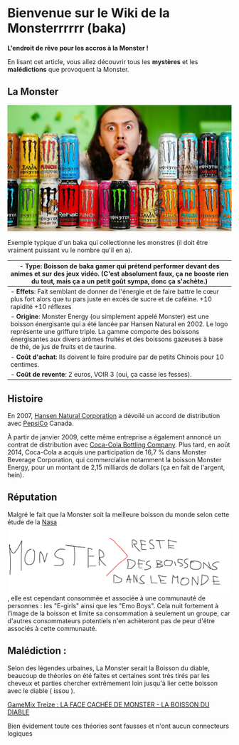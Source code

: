 # Bienvenue sur le Wiki de la Monsterrrrrr (baka)
**L'endroit de rêve pour les accros à la Monster !**

En lisant cet article, vous allez découvrir tous les **mystères** et les **malédictions** que provoquent la Monster.

## La Monster 
![Image](https://github.com/FOUCHER-Mathias-23022625/MarkdownProject/blob/main/maxresdefault%20(1).jpg)

Exemple typique d'un baka qui collectionne les monstres (il doit être vraiment puissant vu le nombre qu'il en a).

|- Type: Boisson de baka gamer qui prétend performer devant des animes et sur des jeux vidéo. (C'est absolument faux, ça ne booste rien du tout, mais ça a un petit goût sympa, donc ça s'achète.)|
|--- |
|- **Effets**: Fait semblant de donner de l'énergie et de faire battre le cœur plus fort alors que tu pars juste en excès de sucre et de caféine. +10 rapidité +10 réflexes|
| - **Origine**: Monster Energy (ou simplement appelé Monster) est une boisson énergisante qui a été lancée par Hansen Natural en 2002. Le logo représente une griffure triple. La gamme comporte des boissons énergisantes aux divers arômes fruités et des boissons gazeuses à base de thé, de jus de fruits et de taurine. |
|- **Coût d'achat**: Ils doivent le faire produire par de petits Chinois pour 10 centimes.|
|- **Coût de revente**: 2 euros, VOIR 3 (oui, ça casse les fesses).|

## Histoire
En 2007, [Hansen Natural Corporation](https://www.zonebourse.com/cours/action/HANSEN-NATURAL-CORPORATIO-9509/societe/) a dévoilé un accord de distribution avec [PepsiCo](https://fr.wikipedia.org/wiki/PepsiCo) Canada.

À partir de janvier 2009, cette même entreprise a également annoncé un contrat de distribution avec [Coca-Cola Bottling Company](https://fr.wikipedia.org/wiki/Coca-Cola_Bottling_Co._Consolidated). Plus tard, en août 2014, Coca-Cola a acquis une participation de 16,7 % dans Monster Beverage Corporation, qui commercialise notamment la boisson Monster Energy, pour un montant de 2,15 milliards de dollars (ça en fait de l'argent, hein).

## Réputation
Malgré le fait que la Monster soit la meilleure boisson du monde selon cette étude de la [Nasa](https://www.nasa.gov/) 
![Image](https://github.com/FOUCHER-Mathias-23022625/MarkdownProject/blob/main/Capture.PNG), elle est cependant consommée et associée à une communauté de personnes : les "E-girls" ainsi que les "Emo Boys". Cela nuit fortement à l'image de la boisson et limite sa consommation à seulement un groupe, car d'autres consommateurs potentiels n'en achèteront pas de peur d'être associés à cette communauté.



## Malédiction :
Selon des légendes urbaines, La Monster serait la Boisson du diable, beaucoup de théories on été faites et certaines sont très tirés par les cheveux et parties chercher extrêmement loin jusqu'à lier cette boisson avec le diable ( issou ).

[GameMix Treize : LA FACE CACHÉE DE MONSTER - LA BOISSON DU DIABLE](https://www.youtube.com/watch?v=tws2UdWVnFY)

Bien évidement toute ces théories sont fausses et n'ont aucun connecteurs logiques
